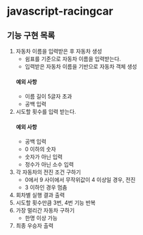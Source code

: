 # javascript-racingcar

## 기능 구현 목록
1. 자동차 이름을 입력받은 후 자동차 생성
   - 쉼표를 기준으로 자동차 이름을 입력받는다.
   - 입력받은 자동차 이름을 기반으로 자동차 객체 생성
   #### 예외 사항
   - 이름 길이 5글자 초과
   - 공백 입력
2. 시도할 횟수를 입력 받는다.
   #### 예외 사항
   - 공백 입력
   - 0 이하의 숫자
   - 숫자가 아닌 입력
   - 정수가 아닌 소수 입력
3. 각 자동차의 전진 조건 구하기
   - 0에서 9 사이에서 무작위값이 4 이상일 경우, 전진
   - 3 이하인 경우 멈춤
4. 회차별 실행 결과 출력
5. 시도할 횟수만큼 3번, 4번 기능 반복
6. 가장 멀리간 자동차 구하기
   - 한명 이상 가능
7. 최종 우승자 출력